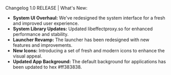 Changelog 1.0 RELEASE | What's New:

* **System UI Overhaul:**  We've redesigned the system interface for a fresh and improved user experience.
* **System Library Updates:** Updated libeffectproxy.so for enhanced performance and stability.
* **Launcher Revamp:**  The launcher has been redesigned with new features and improvements.
* **New Icons:**  Introducing a set of fresh and modern icons to enhance the visual appeal.
* **Updated App Background:**  The default background for applications has been updated to hex #ff383838.
